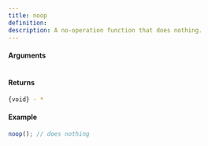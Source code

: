 ```yaml
---
title: noop
definition: 
description: A no-operation function that does nothing.
---
```



#### Arguments


```bash

```


#### Returns


```bash
{void} - *
```


#### Example


```ts
noop(); // does nothing
```